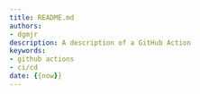 ```yaml
---
title: README.md
authors:
- dgmjr
description: A description of a GitHub Action
keywords:
- github actions
- ci/cd
date: {{now}}
---
```


